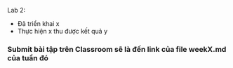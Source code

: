 Lab 2:
- Đã triển khai x
- Thực hiện x thu được kết quả y


### Submit bài tập trên Classroom sẽ là đến link của file weekX.md của tuần đó